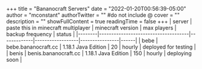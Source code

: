 +++
title = "Bananocraft Servers"
date = "2022-01-20T00:56:39-05:00"
author = "mconstant"
authorTwitter = "" #do not include @
cover = ""
description = ""
showFullContent = true
readingTime = false
+++
| server | paste this in minecraft multiplayer | minecraft version | max players | backup frequency | status         |
|--------|-------------------------------------|-------------|------------------|----------------|------|
| bebe   | bebe.bananocraft.cc                 | 1.18.1 Java Edition | 20          | hourly           | deployed for testing      |
| benis  | benis.bananocraft.cc                | 1.18.1 Java Edition | 150         | hourly           | deploying soon |